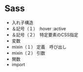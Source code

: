 # Sass

- 入れ子構造
- ＆記号（１） :hover :active
- ＆記号（２）　特定要素のCSS指定
- 変数
- mixin（１） 定義　呼び出し
- mixin（２） 引数
- 関数
- import
